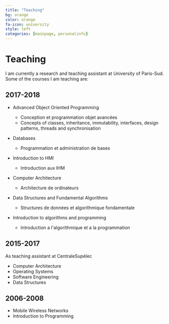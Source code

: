 ```yaml
---
title: "Teaching"
bg: orange
color: orange
fa-icon: university
style: left
categories: [mainpage, personalinfo]
---
```


# Teaching

I am currently a research and teaching assistant at University of Paris-Sud. Some of the courses I am teaching are: 

## 2017-2018
* Advanced Object Oriented Programming 
  * Conception et programmation objet avancées 
  * Concepts of classes, inheritance, immutability, interfaces, design patterns, threads and synchronisation 

* Databases
  * Programmation et administration de bases 

* Introduction to HMI
  * Introduction aux IHM

* Computer Architecture
  * Architecture de ordinateurs

* Data Structures and Fundamental Algorithms 
  * Structures de données et algorithmique fondamentale

* Introduction to algorithms and programming 
  * Introduction a l'algorithmique et a la programmation

## 2015-2017 
As teaching assistant at CentraleSupélec

* Computer Architecture
* Operating Systems
* Software Engineering 
* Data Structures

## 2006-2008
* Mobile Wireless Networks
* Introduction to Programming 
